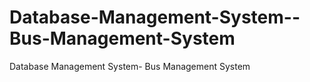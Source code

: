 # Database-Management-System--Bus-Management-System
Database Management System- Bus Management System

